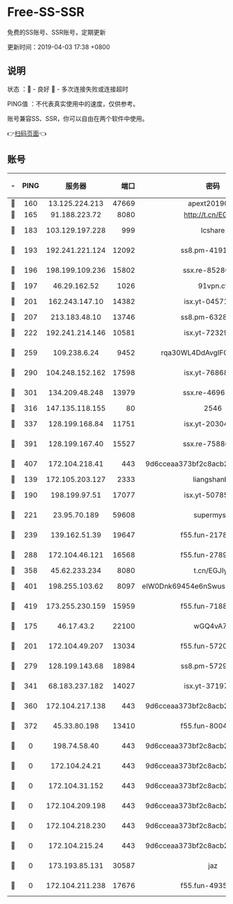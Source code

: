 # Free-SS-SSR

免费的SS账号、SSR账号，定期更新

更新时间：2019-04-03 17:38 +0800

## 说明

状态     ：🙂 - 良好 🙁 - 多次连接失败或连接超时

PING值   ：不代表真实使用中的速度，仅供参考。

账号兼容SS、SSR，你可以自由在两个软件中使用。

👉[扫码页面](https://liesauer.github.io/Free-SS-SSR/)👈

## 账号

|-|PING|服务器|端口|密码|加密方式|区域|
|:----:|:----:|:-----:|-----:|:----:|:----:|:----:|
|🙂|160|13.125.224.213|47669|apext2019001|chacha20|KR|
|🙂|165|91.188.223.72|8080|http://t.cn/EGJIyrl|rc4-md5|RU|
|🙂|183|103.129.197.228|999|lcshare|aes-256-cfb|US|
|🙂|193|192.241.221.124|12092|ss8.pm-41911201|aes-256-cfb|US|
|🙂|196|198.199.109.236|15802|ssx.re-85280053|aes-256-cfb|US|
|🙂|197|46.29.162.52|1026|91vpn.cf|rc4-md5|RU|
|🙂|201|162.243.147.10|14382|isx.yt-04571703|aes-256-cfb|US|
|🙂|207|213.183.48.10|13746|ss8.pm-63283999|rc4-md5|RU|
|🙂|222|192.241.214.146|10581|isx.yt-72329073|aes-256-cfb|US|
|🙂|259|109.238.6.24|9452|rqa30WL4DdAvgIFG6Fs3znzTa|aes-256-cfb|FR|
|🙂|290|104.248.152.162|17598|isx.yt-76868114|aes-256-cfb|SG|
|🙂|301|134.209.48.248|13979|ssx.re-46961162|aes-256-cfb|US|
|🙂|316|147.135.118.155|80|2546|chacha20|US|
|🙂|337|128.199.168.84|11751|isx.yt-20304770|aes-256-cfb|SG|
|🙂|391|128.199.167.40|15527|ssx.re-75886099|aes-256-cfb|SG|
|🙂|407|172.104.218.41|443|9d6cceaa373bf2c8acb22e60b6a58be6|aes-256-cfb|US|
|🙂|139|172.105.203.127|2333|liangshanbo|chacha20|JP|
|🙂|190|198.199.97.51|17077|isx.yt-50785240|aes-256-cfb|US|
|🙂|221|23.95.70.189|59608|supermyssr|chacha20-ietf|US|
|🙂|239|139.162.51.39|19647|f55.fun-21784781|aes-256-cfb|SG|
|🙂|288|172.104.46.121|16568|f55.fun-27893685|aes-256-cfb|SG|
|🙂|358|45.62.233.234|8080|t.cn/EGJIyrl|rc4-md5|CA|
|🙂|401|198.255.103.62|8097|eIW0Dnk69454e6nSwuspv9DmS201tQ0D|aes-256-cfb|US|
|🙂|419|173.255.230.159|15959|f55.fun-71881782|aes-256-cfb|US|
|🙁|175|46.17.43.2|22100|wGQ4vA7D|aes-256-gcm|RU|
|🙁|201|172.104.49.207|13034|f55.fun-57205001|aes-256-cfb|SG|
|🙁|279|128.199.143.68|18984|ss8.pm-57296446|aes-256-cfb|SG|
|🙁|341|68.183.237.182|14027|isx.yt-37197228|aes-256-cfb|SG|
|🙁|360|172.104.217.138|443|9d6cceaa373bf2c8acb22e60b6a58be6|aes-256-cfb|US|
|🙁|372|45.33.80.198|13410|f55.fun-80042240|aes-256-cfb|US|
|🙁|0|198.74.58.40|443|9d6cceaa373bf2c8acb22e60b6a58be6|aes-256-cfb|US|
|🙁|0|172.104.24.21|443|9d6cceaa373bf2c8acb22e60b6a58be6|aes-256-cfb|US|
|🙁|0|172.104.31.152|443|9d6cceaa373bf2c8acb22e60b6a58be6|aes-256-cfb|US|
|🙁|0|172.104.209.198|443|9d6cceaa373bf2c8acb22e60b6a58be6|aes-256-cfb|US|
|🙁|0|172.104.218.230|443|9d6cceaa373bf2c8acb22e60b6a58be6|aes-256-cfb|US|
|🙁|0|172.104.215.24|443|9d6cceaa373bf2c8acb22e60b6a58be6|aes-256-cfb|US|
|🙁|0|173.193.85.131|30587|jaz|aes-256-cfb|US|
|🙁|0|172.104.211.238|17676|f55.fun-49358737|aes-256-cfb|US|
